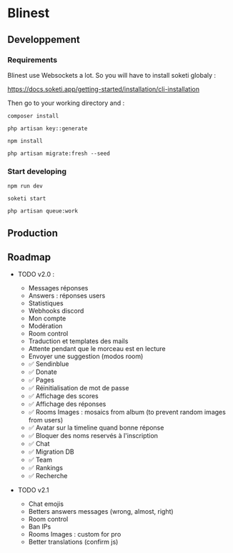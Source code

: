 # Blinest

## Developpement

### Requirements

Blinest use Websockets a lot. So you will have to install soketi globaly :

https://docs.soketi.app/getting-started/installation/cli-installation

Then go to your working directory and :

```
composer install
```

```
php artisan key::generate
```

```
npm install
```

```
php artisan migrate:fresh --seed
```

### Start developing
```
npm run dev
```
```
soketi start
```
```
php artisan queue:work
```

## Production


## Roadmap

- TODO v2.0 :
	- Messages réponses
	- Answers : réponses users
	- Statistiques
	- Webhooks discord
	- Mon compte
	- Modération
	- Room control
	- Traduction et templates des mails
	- Attente pendant que le morceau est en lecture
	- Envoyer une suggestion (modos room)
	- ✅ Sendinblue
	- ✅ Donate
	- ✅ Pages
	- ✅ Réinitialisation de mot de passe
	- ✅ Affichage des scores
	- ✅ Affichage des réponses
	- ✅ Rooms Images : mosaics from album (to prevent random images from users)
	- ✅ Avatar sur la timeline quand bonne réponse
	- ✅ Bloquer des noms reservés à l'inscription
	- ✅ Chat
	- ✅ Migration DB
	- ✅ Team
	- ✅ Rankings
	- ✅ Recherche

- TODO v2.1
	- Chat emojis
	- Betters answers messages (wrong, almost, right)
	- Room control
	- Ban IPs
	- Rooms Images : custom for pro
	- Better translations (confirm js)
